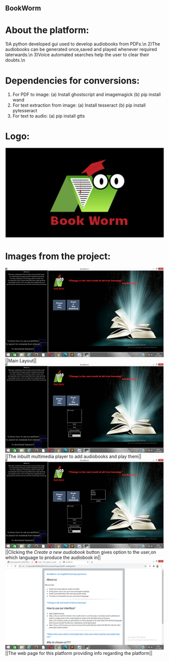## BookWorm

# About the platform:
1)A python developed gui used to develop audiobooks from PDFs.\n
2)The audiobooks can be generated once,saved and played whenever required laterwards.\n
3)Voice automated searches help the user to clear their doubts.\n
# Dependencies for conversions:
1) For PDF to image:
      (a) Install ghostscript and imagemagick
      (b) pip install wand
2) For text extraction from image:
      (a) Install tesseract
      (b) pip install pytesseract
3) For text to audio:
      (a) pip install gtts 
# Logo:
![](Screenshot%20(749).png)
# Images from the project:
![](Screenshot%20(745).png)
||Main Layout||
![](Screenshot%20(746).png)
||The inbuilt multimedia player to add audiobooks and play them||
![](Screenshot%20(747).png)
||Clicking the *Create a new audiobook* button gives option to the user,on which language to produce the audiobook in||
![](Screenshot%20(748).png)
||The web page for this platform providing info regarding the platform||
